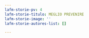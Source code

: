 ```yaml
---
lafm-storie-pv: 4
lafm-storie-titulo: MEGLIO PREVENIRE
lafm-storie-image: ''
lafm-storie-autores-list: []

---
```

